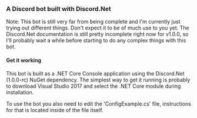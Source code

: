 ### A Discord bot built with Discord.Net  
Note: This bot is still very far from being complete and I'm currently just trying out different things. Don't expect it to be of much use to you yet. The Discord.Net documentation is still pretty incomplete right now for v1.0.0, so I'll probably wait a while before starting to do any complex things with this bot.

#### Get it working  
This bot is built as a .NET Core Console application using the Discord.Net (1.0.0-rc) NuGet dependency. The simplest way to get it running is probably to download Visual Studio 2017 and select the .NET Core module during installation.

To use the bot you also need to edit the 'ConfigExample.cs' file, instructions for that is located inside of the file itself.
